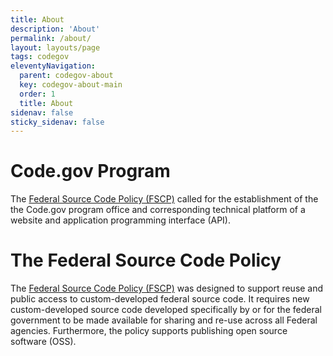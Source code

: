 ```yaml
---
title: About
description: 'About'
permalink: /about/
layout: layouts/page
tags: codegov
eleventyNavigation:
  parent: codegov-about
  key: codegov-about-main
  order: 1
  title: About
sidenav: false
sticky_sidenav: false
---
```


# Code.gov Program

The [Federal Source Code Policy (FSCP)](https://www.whitehouse.gov/wp-content/uploads/legacy_drupal_files/omb/memoranda/2016/m_16_21.pdf) called for the establishment of the the Code.gov program office and corresponding technical platform of a website and application programming interface (API).


# The Federal Source Code Policy

The [Federal Source Code Policy (FSCP)](https://www.whitehouse.gov/wp-content/uploads/legacy_drupal_files/omb/memoranda/2016/m_16_21.pdf) was designed to support reuse and public access to custom-developed federal source code. It requires new custom-developed source code developed specifically by or for the federal government to be made available for sharing and re-use across all Federal agencies. Furthermore, the policy supports publishing open source software (OSS).
